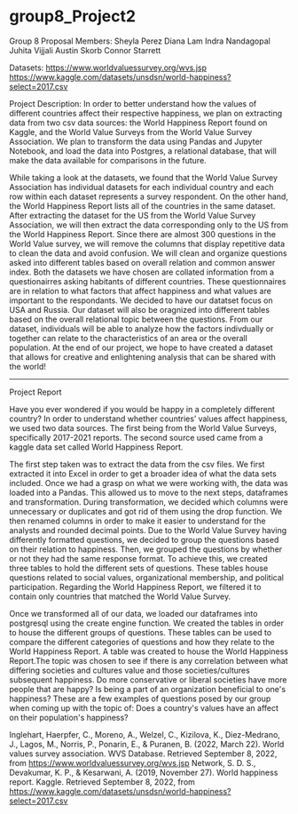 # group8_Project2
Group 8 Proposal 
Members:
Sheyla Perez 
Diana Lam 
Indra Nandagopal 
Juhita Vijjali 
Austin Skorb
Connor Starrett

Datasets:
https://www.worldvaluessurvey.org/wvs.jsp
https://www.kaggle.com/datasets/unsdsn/world-happiness?select=2017.csv


Project Description:
In order to better understand how the values of different countries affect their respective happiness, we plan on extracting data from two csv data sources: the World Happiness Report found on Kaggle, and the World Value Surveys from the World Value Survey Association. We plan to transform the data using Pandas and Jupyter Notebook, and load the data into Postgres, a relational database, that will make the data available for comparisons in the future. 

While taking a look at the datasets, we found that the World Value Survey Association has individual datasets for each individual country and each row within each dataset represents a survey respondent. On the other hand, the World Happiness Report lists all of the countries in the same dataset. After extracting the dataset for the US from the World Value Survey Association, we will then extract the data corresponding only to the US from the World Happiness Report. Since there are almost 300 questions in the World Value survey, we will remove the columns that display repetitive data to clean the data and avoid confusion. We will clean and organize questions asked into different tables based on overall relation and common answer index. Both the datasets we have chosen are collated information from a questionairres asking habitants of different countries. These questionnaires are in relation to what factors that affect happiness and what values are important to the respondants. We decided to have our datatset focus on USA and Russia. Our dataset will also be oragnized into different tables based on the overall relational topic between the questions. From our dataset, individuals will be able to analyze how the factors indivdually or together can relate to the characteristics of an area or the overall population. At the end of our project, we hope to have created a dataset that allows for creative and enlightening analysis that can be shared with the world! 













-----------------------------------------------------------------------------------------------------------------------
Project Report

Have you ever wondered if you would be happy in a completely different country? In order to understand whether countries’ values affect happiness, we used two data sources. The first being from the World Value Surveys, specifically 2017-2021 reports. The second source used came from a kaggle data set called World Happiness Report. 

The first step taken was to extract the data from the csv files. We first extracted it into Excel in order to get a broader idea of what the data sets included. Once we had a grasp on what we were working with, the data was loaded into a Pandas. This allowed us to move to the next steps, dataframes and transformation. During transformation, we decided which columns were unnecessary or duplicates and got rid of them using the drop function. We then renamed columns in order to make it easier to understand for the analysts and rounded decimal points. Due to the World Value Survey having differently formatted questions, we decided to group the questions based on their relation to happiness. Then, we grouped the questions by whether or not they had the same response format. To achieve this, we created three tables to hold the different sets of questions. These tables house questions related to social values, organizational membership, and political participation. Regarding the World Happiness Report, we filtered it to contain only countries that matched the World Value Survey.

Once we transformed all of our data, we loaded our dataframes into postgresql using the create engine function. We created the tables in order to house the different groups of questions. These tables can be used to compare the different categories of questions and how they relate to the World Happiness Report. A table was created to house the World Happiness Report.The topic was chosen to see if there is any correlation between what differing societies and cultures value and those societies/cultures subsequent happiness. Do more conservative or liberal societies have more people that are happy? Is being a part of an organization beneficial to one's happiness? These are a few examples of questions posed by our group when coming up with the topic of: Does a country's values have an affect on their population's happiness?





Inglehart, Haerpfer, C., Moreno, A., Welzel, C., Kizilova, K., Diez-Medrano, J., Lagos, M., Norris, P., Ponarin, E., & Puranen, B. (2022, March 22). World values survey association. WVS Database. Retrieved September 8, 2022, from https://www.worldvaluessurvey.org/wvs.jsp 
Network, S. D. S., Devakumar, K. P., & Kesarwani, A. (2019, November 27). World happiness report. Kaggle. Retrieved September 8, 2022, from https://www.kaggle.com/datasets/unsdsn/world-happiness?select=2017.csv 
